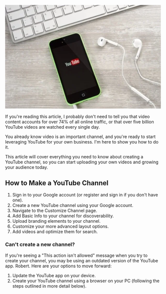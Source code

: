 
![YouTube](_images/youtube.png)

If you're reading this article, I probably don't need to tell you that video content accounts for over 74% of all online traffic, or that over five billion YouTube videos are watched every single day.

You already know video is an important channel, and you're ready to start leveraging YouTube for your own business. I'm here to show you how to do it.

This article will cover everything you need to know about creating a YouTube channel, so you can start uploading your own videos and growing your audience today.


## How to Make a YouTube Channel

1. Sign in to your Google account (or register and sign in if you don't have one).
2. Create a new YouTube channel using your Google account.
3. Navigate to the Customize Channel page.
4. Add Basic Info to your channel for discoverability.
5. Upload branding elements to your channel.
6. Customize your more advanced layout options.
7. Add videos and optimize them for search.


### Can't create a new channel?

If you're seeing a "This action isn't allowed" message when you try to create your channel, you may be using an outdated version of the YouTube app. Robert.
Here are your options to move forward:

1. Update the YouTube app on your device.
2. Create your YouTube channel using a browser on your PC (following the steps outlined in more detail below).
